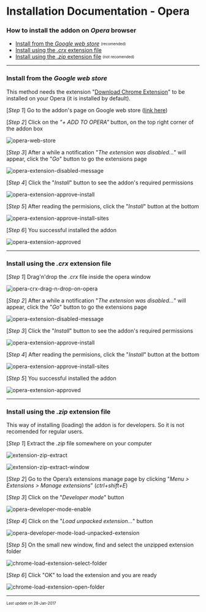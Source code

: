 # Installation Documentation - Opera

### How to install the addon on *Opera* browser

- [Install from the *Google web store*](#install-from-the-google-web-store) <sub><sup>(recomended)</sup></sub>
- [Install using the *.crx* extension file](#install-using-the-crx-extension-file)
- [Install using the *.zip* extension file](#install-using-the-zip-extension-file) <sub><sup>(not recomended)</sup></sub>

---

### Install from the *Google web store*

This method needs the extension "[Download Chrome Extension](https://addons.opera.com/en/extensions/details/download-chrome-extension-9/)" to be installed on your Opera (it is installed by default).

[*Step 1*] Go to the addon's page on Google web store ([link here](https://chrome.google.com/webstore/detail/gladiatus-crazy-add-on/dfbmiedjenagoegiiabjfjpkhfocifkp))

[*Step 2*] Click on the *"+ ADD TO OPERA"* button, on the top right corner of the addon box

![opera-web-store](resources/installation/opera-web-store.png)

[*Step 3*] After a while a notification "*The extension was disabled...*" will appear, click the "*Go*" button to go the extensions page

![opera-extension-disabled-message](resources/installation/opera-extension-disabled-message.png)

[*Step 4*] Click the "*Install*" button to see the addon's required permissions

![opera-extension-approve-install](resources/installation/opera-extension-approve-install.png)

[*Step 5*] After reading the permisions, click the "*Install*" button at the bottom

![opera-extension-approve-install-sites](resources/installation/opera-extension-approve-install-sites.png)

[*Step 6*] You successful installed the addon

![opera-extension-approved](resources/installation/opera-extension-approved.png)

---

### Install using the *.crx* extension file

[*Step 1*] Drag'n'drop the *.crx* file inside the opera window

![opera-crx-drag-n-drop-on-opera](resources/installation/opera-crx-drag-n-drop-on-opera.png)

[*Step 2*] After a while a notification "*The extension was disabled...*" will appear, click the "*Go*" button to go the extensions page

![opera-extension-disabled-message](resources/installation/opera-extension-disabled-message.png)

[*Step 3*] Click the "*Install*" button to see the addon's required permissions

![opera-extension-approve-install](resources/installation/opera-extension-approve-install.png)

[*Step 4*] After reading the permisions, click the "*Install*" button at the bottom

![opera-extension-approve-install-sites](resources/installation/opera-extension-approve-install-sites.png)

[*Step 5*] You successful installed the addon

![opera-extension-approved](resources/installation/opera-extension-approved.png)

---

### Install using the *.zip* extension file

This way of installing (loading) the addon is for developers. So it is not recomended for regular users.

[*Step 1*] Extract the *.zip* file somewhere on your computer

![extension-zip-extract](resources/installation/extension-zip-extract.png)

![extension-zip-extract-window](resources/installation/extension-zip-extract-window.png)

[*Step 2*] Go to the Opera’s extensions manage page by clicking "*Menu > Extensions > Manage extensions*" (*ctrl+shift+E*)

[*Step 3*] Click on the "*Developer mode*" button

![opera-developer-mode-enable](resources/installation/opera-developer-mode-enable.png)

[*Step 4*] Click on the "*Load unpacked extension...*" button

![opera-developer-mode-load-unpacked-extension](resources/installation/opera-developer-mode-load-unpacked-extension.png)

[*Step 5*] On the small new window, find and select the unzipped extension folder

![chrome-load-extension-select-folder](resources/installation/chrome-load-extension-select-folder.png)

[*Step 6*] Click "OK" to load the extension and you are ready

![chrome-load-extension-open-folder](resources/installation/chrome-load-extension-open-folder.png)

---

<sub><sup>Last update on 28-Jan-2017</sup></sub>
